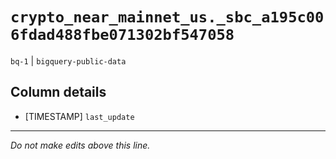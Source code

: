 # `crypto_near_mainnet_us._sbc_a195c006fdad488fbe071302bf547058`
`bq-1` | `bigquery-public-data`

## Column details
* [TIMESTAMP] `last_update`

-------------------------------------------------------------------------------
*Do not make edits above this line.*

